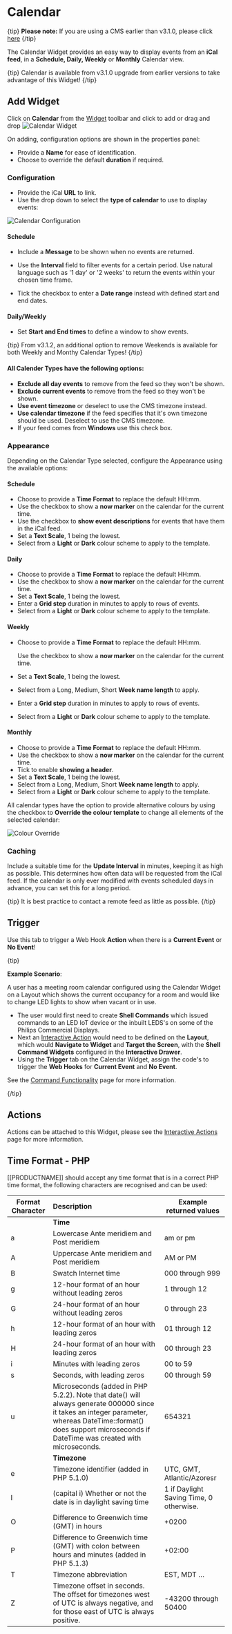 <!--toc=widgets-->

# Calendar

{tip}
**Please note:** If you are using a CMS earlier than v3.1.0, please click [here](media_module_calendar_3.html)
{/tip}

The Calendar Widget provides an easy way to display events from an **iCal feed**, in a **Schedule, Daily, Weekly** or **Monthly** Calendar view.

{tip}
Calendar is available from v3.1.0 upgrade from earlier versions to take advantage of this Widget!
{/tip}

## Add Widget

Click on **Calendar** from the [Widget](layouts_widgets.html)  toolbar and click to add or drag and drop ![Calendar Widget](img\v2_media_calendar_widget.png)

On adding, configuration options are shown in the properties panel:

- Provide a **Name** for ease of identification.
- Choose to override the default **duration** if required.


### Configuration

- Provide the iCal **URL** to link.
- Use the drop down to select the **type of calendar** to use to display events:

![Calendar Configuration](img\v3.1_media_calendar_configuration.png)

#### Schedule

- Include a **Message** to be shown when no events are returned.

- Use the **Interval** field to filter events for a certain period. Use natural language such as '1 day' or '2 weeks' to return the events within your chosen time frame.

- Tick the checkbox to enter a **Date range** instead with defined start and end dates.

  

#### Daily/Weekly

- Set **Start and End times** to define a window to show events.

{tip}
From v3.1.2, an additional option to remove Weekends is available for both Weekly and Monthy Calendar Types!
{/tip}

#### All Calender Types have the following options:

- **Exclude all day events**  to remove from the feed so they won't be shown.
- **Exclude current events** to remove from the feed so they won't be shown.
- **Use event timezone** or deselect to use the CMS timezone instead.
- **Use calendar timezone** if the feed specifies that it's own timezone should be used. Deselect to use the CMS timezone.
- If your feed comes from **Windows** use this check box.

### Appearance

Depending on the Calendar Type selected, configure the Appearance using the available options:

#### Schedule

- Choose to provide a **Time Format** to replace the default HH:mm.
- Use the checkbox to show a **now marker** on the calendar for the current time.
- Use the checkbox to **show event descriptions** for events that have them in the iCal feed.
- Set a **Text Scale**, 1 being the lowest.
- Select from a **Light** or **Dark** colour scheme to apply to the template.

#### Daily

- Choose to provide a **Time Format** to replace the default HH:mm.
- Use the checkbox to show a **now marker** on the calendar for the current time.
- Set a **Text Scale**, 1 being the lowest.
- Enter a **Grid step** duration in minutes to apply to rows of events.
- Select from a **Light** or **Dark** colour scheme to apply to the template.

#### Weekly

- Choose to provide a **Time Format** to replace the default HH:mm.

  Use the checkbox to show a **now marker** on the calendar for the current time.
- Set a **Text Scale**, 1 being the lowest.
- Select from a Long, Medium, Short **Week name length** to apply.
- Enter a **Grid step** duration in minutes to apply to rows of events.
- Select from a **Light** or **Dark** colour scheme to apply to the template.

#### Monthly

- Choose to provide a **Time Format** to replace the default HH:mm.
- Use the checkbox to show a **now marker** on the calendar for the current time.
- Tick to enable **showing a header**.
- Set a **Text Scale**, 1 being the lowest.
- Select from a Long, Medium, Short **Week name length** to apply.
- Select from a **Light** or **Dark** colour scheme to apply to the template.

All calendar types have the option to provide alternative colours by using the checkbox to **Override the colour template** to change all elements of the selected calendar:

![Colour Override](img/v3.1_media_calendar_override.png)

### Caching

Include a suitable time for the **Update Interval** in minutes, keeping it as high as possible. This determines how often data will be requested from the iCal feed. If the calendar is only ever modified with events scheduled days in advance, you can set this for a long period.

{tip}
It is best practice to contact a remote feed as little as possible.
{/tip}

## Trigger 

Use this tab to trigger a Web Hook **Action** when there is a **Current Event** or **No Event**!

{tip}

**Example Scenario**:

A user has a meeting room calendar configured using the Calendar Widget on a Layout which shows the current occupancy for a room and would like to change LED lights to show when vacant or in use.

- The user would first need to create **Shell Commands** which issued commands to an LED IoT device or the inbuilt LEDS's on some of the Philips Commercial Displays.
- Next an [Interactive Action](layouts_interactive_actions.html) would need to be defined on the **Layout**, which would **Navigate to Widget** and **Target the Screen**, with the **Shell Command Widgets** configured in the **Interactive Drawer**.
- Using the **Trigger** tab on the Calendar Widget, assign the code's to trigger the **Web Hooks** for **Current Event** and **No Event**.

See the [Command Functionality](displays_command_functionality) page for more information.

{/tip}

## Actions 

Actions can be attached to this Widget, please see the [Interactive Actions](layouts_interactive_actions.html)  page for more information.

## Time Format - PHP

[[PRODUCTNAME]] should accept any time format that is in a correct PHP time format, the following characters are recognised and can be used:

| Format Character | Description                                                  | Example returned values                 |
| ---------------- | :----------------------------------------------------------- | --------------------------------------- |
|                  | **Time**                                                     |                                         |
| a                | Lowercase Ante meridiem and Post meridiem                    | am or pm                                |
| A                | Uppercase Ante meridiem and Post meridiem                    | AM or PM                                |
| B                | Swatch Internet time                                         | 000 through 999                         |
| g                | 12-hour format of an hour without leading zeros              | 1 through 12                            |
| G                | 24-hour format of an hour without leading zeros              | 0 through 23                            |
| h                | 12-hour format of an hour with leading zeros                 | 01 through 12                           |
| H                | 24-hour format of an hour with leading zeros                 | 00 through 23                           |
| i                | Minutes with leading zeros                                   | 00 to 59                                |
| s                | Seconds, with leading zeros                                  | 00 through 59                           |
| u                | Microseconds (added in PHP 5.2.2). Note that date() will always generate 000000 since it takes an integer parameter, whereas DateTime::format() does support microseconds if DateTime was created with microseconds. | 654321                                  |
|                  | **Timezone**                                                 |                                         |
| e                | Timezone identifier (added in PHP 5.1.0)                     | UTC, GMT, Atlantic/Azoresr              |
| I                | (capital i) Whether or not the date is in daylight saving time | 1 if Daylight Saving Time, 0 otherwise. |
| O                | Difference to Greenwich time (GMT) in hours                  | +0200                                   |
| P                | Difference to Greenwich time (GMT) with colon between hours and minutes (added in PHP 5.1.3) | +02:00                                  |
| T                | Timezone abbreviation                                        | EST, MDT …                              |
| Z                | Timezone offset in seconds. The offset for timezones west of UTC is always negative, and for those east of UTC is always positive. | -43200 through 50400                    |

